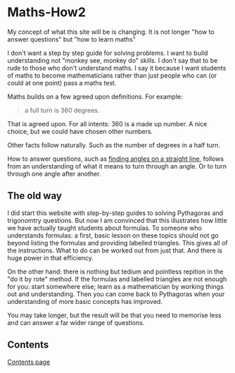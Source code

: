 # Maths-How2
My concept of what this site will be is changing. It is not longer "how to answer questions" but "how to learn maths"

I don't want a step by step guide for solving problems. I want to build understanding not "monkey see, monkey do" skills. I don't say that to be rude to those who don't understand maths. I say it because I want students of maths to become mathematicians rather than just people who can (or could at one point) pass a maths test.

Maths builds on a few agreed upon definitions. For example: 

> a full turn is 360 degrees. 

That is agreed upon. For all intents: 360 is a made up number. A nice choice, but we could have chosen other numbers. 

Other facts follow naturally. Such as the number of degrees in a half turn. 

How to answer questions, such as [finding angles on a straight line](https://samir70.github.io/Maths-How2/Geometry/Angles/anglesOnAStr8Line.html), follows from an understanding of what it means to turn through an angle. Or to turn through one angle after another.

## The old way
I did start this website with step-by-step guides to solving Pythagoras and trigonomtry questions. But now I am convinced that this illustrates how little we have actually taught students about formulas. To someone who understands formulas: a first, basic lesson on these topics should not go beyond listing the formulas and providing labelled triangles. This gives all of the instructions. What to do can be worked out from just that. And there is huge power in that efficiency. 

On the other hand: there is nothing but tedium and pointless repition in the "do it by rote" method. If the formulas and labelled triangles are not enough for you: start somewhere else; learn as a mathematician by working things out and understanding. Then you can come back to Pythagoras when your understanding of more basic concepts has improved.

You may take longer, but the result will be that you need to memorise less and can answer a far wider range of questions.

## Contents
[Contents page](https://samir70.github.io/Maths-How2/)
